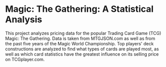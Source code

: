 # Magic: The Gathering: A Statistical Analysis

This project analyzes pricing data for the popular Trading Card Game (TCG) Magic: The Gathering. Data is taken from MTGJSON.com as well as from the past five years of the Magic World Championship. Top players' deck constructions are analyzed to find what types of cards are played most, as well as which card statistics have the greatest influence on its selling price on TCGplayer.com.
